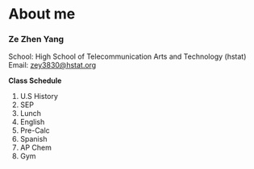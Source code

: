 # About me

### Ze Zhen Yang

School: High School of Telecommunication Arts and Technology (hstat)  
Email: zey3830@hstat.org

**Class Schedule**

1. U.S History  
2. SEP  
3. Lunch  
4. English  
5. Pre-Calc  
6. Spanish  
7. AP Chem  
8. Gym
